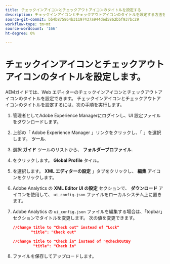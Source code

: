 ```yaml
---
title: チェックインアイコンとチェックアウトアイコンのタイトルを設定する
description: チェックインアイコンとチェックアウトアイコンのタイトルを設定する方法を説明します。
source-git-commit: bb4b875864b31197437a944ded5862bbf937bc29
workflow-type: tm+mt
source-wordcount: '166'
ht-degree: 0%

---
```


# チェックインアイコンとチェックアウトアイコンのタイトルを設定します。

AEMガイドでは、Web エディターのチェックインアイコンとチェックアウトアイコンのタイトルを設定できます。 チェックインアイコンとチェックアウトアイコンのタイトルを設定するには、次の手順を実行します。

1. 管理者としてAdobe Experience Managerにログインし、UI 設定ファイルをダウンロードします。
1. 上部の「 Adobe Experience Manager 」リンクをクリックし、「 」を選択します。 **ツール**.
1. 選択 **ガイド** ツールのリストから、 **フォルダープロファイル**.
1. をクリックします。 **Global Profile** タイル。
1. を選択します。 **XML エディターの設定** 」タブをクリックし、 **編集** アイコンをクリックします。
1. Adobe Analytics の **XML Editor UI の設定** セクションで、 **ダウンロード** アイコンを使用して、 `ui_config.json` ファイルをローカルシステム上に置きます。
1. Adobe Analytics の `ui_config.json` ファイルを編集する場合は、「topbar」セクションでタイトルを変更します。 次の値を変更できます。

   ```json
   //Change title to "Check out" instead of "Lock"
           "title": "Check out"
   
   //Change title to "Check in" instead of "@checkOutBy
            "title": "Check in"
   ```

1. ファイルを保存してアップロードします。

